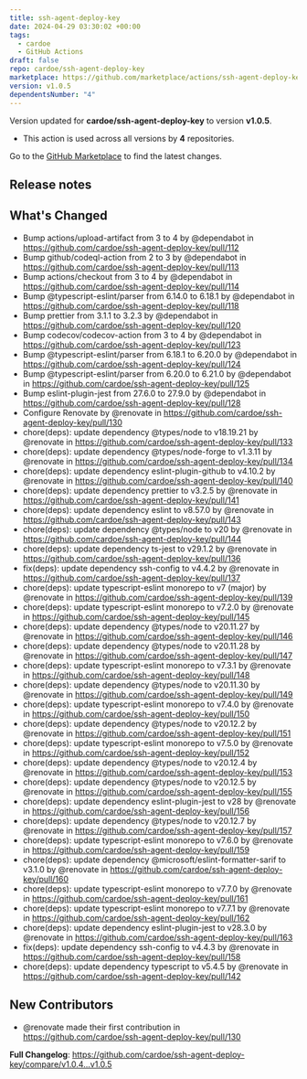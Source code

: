 ```yaml
---
title: ssh-agent-deploy-key
date: 2024-04-29 03:30:02 +00:00
tags:
  - cardoe
  - GitHub Actions
draft: false
repo: cardoe/ssh-agent-deploy-key
marketplace: https://github.com/marketplace/actions/ssh-agent-deploy-key
version: v1.0.5
dependentsNumber: "4"
---
```



Version updated for **cardoe/ssh-agent-deploy-key** to version **v1.0.5**.
- This action is used across all versions by **4** repositories.

Go to the [GitHub Marketplace](https://github.com/marketplace/actions/ssh-agent-deploy-key) to find the latest changes.

## Release notes

## What's Changed
* Bump actions/upload-artifact from 3 to 4 by @dependabot in https://github.com/cardoe/ssh-agent-deploy-key/pull/112
* Bump github/codeql-action from 2 to 3 by @dependabot in https://github.com/cardoe/ssh-agent-deploy-key/pull/113
* Bump actions/checkout from 3 to 4 by @dependabot in https://github.com/cardoe/ssh-agent-deploy-key/pull/114
* Bump @typescript-eslint/parser from 6.14.0 to 6.18.1 by @dependabot in https://github.com/cardoe/ssh-agent-deploy-key/pull/118
* Bump prettier from 3.1.1 to 3.2.3 by @dependabot in https://github.com/cardoe/ssh-agent-deploy-key/pull/120
* Bump codecov/codecov-action from 3 to 4 by @dependabot in https://github.com/cardoe/ssh-agent-deploy-key/pull/123
* Bump @typescript-eslint/parser from 6.18.1 to 6.20.0 by @dependabot in https://github.com/cardoe/ssh-agent-deploy-key/pull/124
* Bump @typescript-eslint/parser from 6.20.0 to 6.21.0 by @dependabot in https://github.com/cardoe/ssh-agent-deploy-key/pull/125
* Bump eslint-plugin-jest from 27.6.0 to 27.9.0 by @dependabot in https://github.com/cardoe/ssh-agent-deploy-key/pull/128
* Configure Renovate by @renovate in https://github.com/cardoe/ssh-agent-deploy-key/pull/130
* chore(deps): update dependency @types/node to v18.19.21 by @renovate in https://github.com/cardoe/ssh-agent-deploy-key/pull/133
* chore(deps): update dependency @types/node-forge to v1.3.11 by @renovate in https://github.com/cardoe/ssh-agent-deploy-key/pull/134
* chore(deps): update dependency eslint-plugin-github to v4.10.2 by @renovate in https://github.com/cardoe/ssh-agent-deploy-key/pull/140
* chore(deps): update dependency prettier to v3.2.5 by @renovate in https://github.com/cardoe/ssh-agent-deploy-key/pull/141
* chore(deps): update dependency eslint to v8.57.0 by @renovate in https://github.com/cardoe/ssh-agent-deploy-key/pull/143
* chore(deps): update dependency @types/node to v20 by @renovate in https://github.com/cardoe/ssh-agent-deploy-key/pull/144
* chore(deps): update dependency ts-jest to v29.1.2 by @renovate in https://github.com/cardoe/ssh-agent-deploy-key/pull/136
* fix(deps): update dependency ssh-config to v4.4.2 by @renovate in https://github.com/cardoe/ssh-agent-deploy-key/pull/137
* chore(deps): update typescript-eslint monorepo to v7 (major) by @renovate in https://github.com/cardoe/ssh-agent-deploy-key/pull/139
* chore(deps): update typescript-eslint monorepo to v7.2.0 by @renovate in https://github.com/cardoe/ssh-agent-deploy-key/pull/145
* chore(deps): update dependency @types/node to v20.11.27 by @renovate in https://github.com/cardoe/ssh-agent-deploy-key/pull/146
* chore(deps): update dependency @types/node to v20.11.28 by @renovate in https://github.com/cardoe/ssh-agent-deploy-key/pull/147
* chore(deps): update typescript-eslint monorepo to v7.3.1 by @renovate in https://github.com/cardoe/ssh-agent-deploy-key/pull/148
* chore(deps): update dependency @types/node to v20.11.30 by @renovate in https://github.com/cardoe/ssh-agent-deploy-key/pull/149
* chore(deps): update typescript-eslint monorepo to v7.4.0 by @renovate in https://github.com/cardoe/ssh-agent-deploy-key/pull/150
* chore(deps): update dependency @types/node to v20.12.2 by @renovate in https://github.com/cardoe/ssh-agent-deploy-key/pull/151
* chore(deps): update typescript-eslint monorepo to v7.5.0 by @renovate in https://github.com/cardoe/ssh-agent-deploy-key/pull/152
* chore(deps): update dependency @types/node to v20.12.4 by @renovate in https://github.com/cardoe/ssh-agent-deploy-key/pull/153
* chore(deps): update dependency @types/node to v20.12.5 by @renovate in https://github.com/cardoe/ssh-agent-deploy-key/pull/155
* chore(deps): update dependency eslint-plugin-jest to v28 by @renovate in https://github.com/cardoe/ssh-agent-deploy-key/pull/156
* chore(deps): update dependency @types/node to v20.12.7 by @renovate in https://github.com/cardoe/ssh-agent-deploy-key/pull/157
* chore(deps): update typescript-eslint monorepo to v7.6.0 by @renovate in https://github.com/cardoe/ssh-agent-deploy-key/pull/159
* chore(deps): update dependency @microsoft/eslint-formatter-sarif to v3.1.0 by @renovate in https://github.com/cardoe/ssh-agent-deploy-key/pull/160
* chore(deps): update typescript-eslint monorepo to v7.7.0 by @renovate in https://github.com/cardoe/ssh-agent-deploy-key/pull/161
* chore(deps): update typescript-eslint monorepo to v7.7.1 by @renovate in https://github.com/cardoe/ssh-agent-deploy-key/pull/162
* chore(deps): update dependency eslint-plugin-jest to v28.3.0 by @renovate in https://github.com/cardoe/ssh-agent-deploy-key/pull/163
* fix(deps): update dependency ssh-config to v4.4.3 by @renovate in https://github.com/cardoe/ssh-agent-deploy-key/pull/158
* chore(deps): update dependency typescript to v5.4.5 by @renovate in https://github.com/cardoe/ssh-agent-deploy-key/pull/142

## New Contributors
* @renovate made their first contribution in https://github.com/cardoe/ssh-agent-deploy-key/pull/130

**Full Changelog**: https://github.com/cardoe/ssh-agent-deploy-key/compare/v1.0.4...v1.0.5
